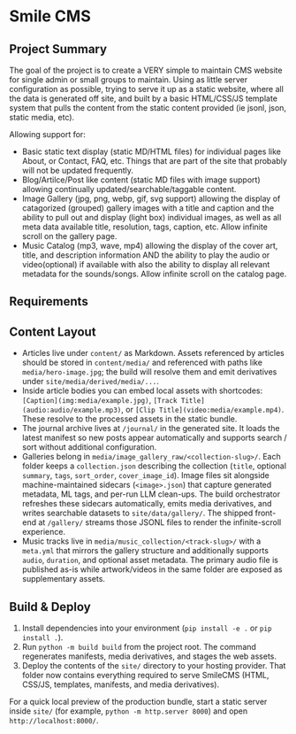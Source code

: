 # Smile CMS

## Project Summary

The goal of the project is to create a VERY simple to maintain CMS website for single admin or small groups to maintain. Using as little server configuration as possible, trying to serve it up as a static website, where all the data is generated off site, and built by a basic HTML/CSS/JS template system that pulls the content from the static content provided (ie jsonl, json, static media, etc).  

Allowing support for:

* Basic static text display (static MD/HTML files) for individual pages like About, or Contact, FAQ, etc. Things that are part of the site that probably will not be updated frequently.
* Blog/Artilce/Post like content (static MD files with image support) allowing continually updated/searchable/taggable content.
* Image Gallery (jpg, png, webp, gif, svg support) allowing the display of catagorized (grouped) gallery images with a title and caption and the ability to pull out and display (light box) individual images, as well as all meta data available title, resolution, tags, caption, etc. Allow infinite scroll on the gallery page.
* Music Catalog (mp3, wave, mp4) allowing the display of the cover art, title, and description information AND the ability to play the audio or video(optional) if available with also the ability to display all relevant metadata for the sounds/songs. Allow infinite scroll on the catalog page.

## Requirements


## Content Layout

- Articles live under `content/` as Markdown. Assets referenced by articles should be stored in `content/media/` and referenced with paths like `media/hero-image.jpg`; the build will resolve them and emit derivatives under `site/media/derived/media/...`.
- Inside article bodies you can embed local assets with shortcodes: `[Caption](img:media/example.jpg)`, `[Track Title](audio:audio/example.mp3)`, or `[Clip Title](video:media/example.mp4)`. These resolve to the processed assets in the static bundle.
- The journal archive lives at `/journal/` in the generated site. It loads the latest manifest so new posts appear automatically and supports search / sort without additional configuration.
- Galleries belong in `media/image_gallery_raw/<collection-slug>/`. Each folder keeps a `collection.json` describing the collection (`title`, optional `summary`, `tags`, `sort_order`, `cover_image_id`). Image files sit alongside machine-maintained sidecars (`<image>.json`) that capture generated metadata, ML tags, and per-run LLM clean-ups. The build orchestrator refreshes these sidecars automatically, emits media derivatives, and writes searchable datasets to `site/data/gallery/`. The shipped front-end at `/gallery/` streams those JSONL files to render the infinite-scroll experience.
- Music tracks live in `media/music_collection/<track-slug>/` with a `meta.yml` that mirrors the gallery structure and additionally supports `audio`, `duration`, and optional asset metadata. The primary audio file is published as-is while artwork/videos in the same folder are exposed as supplementary assets.

## Build & Deploy

1. Install dependencies into your environment (`pip install -e .` or `pip install .`).
2. Run `python -m build build` from the project root. The command regenerates manifests, media derivatives, and stages the web assets.
3. Deploy the contents of the `site/` directory to your hosting provider. That folder now contains everything required to serve SmileCMS (HTML, CSS/JS, templates, manifests, and media derivatives).

For a quick local preview of the production bundle, start a static server inside `site/` (for example, `python -m http.server 8000`) and open `http://localhost:8000/`.
